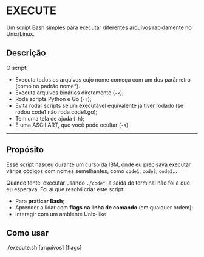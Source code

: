 # EXECUTE 

Um script Bash simples para executar diferentes arquivos rapidamente no Unix/Linux.

## Descrição

O script:

-  Executa todos os arquivos cujo nome começa com um dos parâmetro (como no padrão nome*).
-  Executa arquivos binários diretamente (`-x`);
-  Roda scripts Python e Go (`-r`);
-  Evita rodar scripts se um executável equivalente já tiver rodado (se rodou code1 não roda code1.go);
-  Tem uma tela de ajuda (`-h`);
-  E uma ASCII ART, que você pode ocultar (`-s`).

---

## Propósito

Esse script nasceu durante um curso da IBM, onde eu precisava executar vários códigos com nomes semelhantes, como `code1`, `code2`, `code3`...

Quando tentei executar usando `./code*`, a saída do terminal não foi a que eu esperava. Foi aí que resolvi criar este script:

-  Para **praticar Bash**;
-  Aprender a lidar com **flags na linha de comando** (em qualquer ordem);
-  interagir com um ambiente Unix-like
   


## Como usar
./execute.sh [arquivos] [flags]
